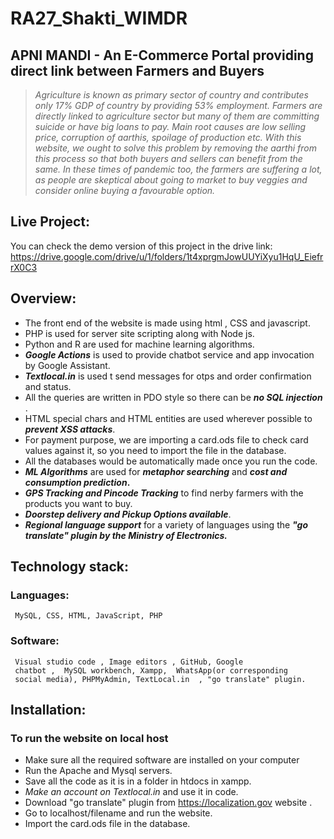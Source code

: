 # RA27_Shakti_WIMDR
## APNI MANDI - An E-Commerce Portal providing direct link between Farmers and Buyers
<p>

> <em> Agriculture is known as primary sector of country and contributes only 17% GDP of country by providing 53% employment.
Farmers are directly linked to agriculture sector but many of them are committing suicide or have big loans to pay. 
Main root causes are low selling price, corruption of aarthis, spoilage of production etc. With this website, we ought to solve this problem by removing the aarthi 
from this process so that both buyers and sellers can benefit from the same. In these times of pandemic too, the farmers are suffering a lot, as people are skeptical
about going to market to buy veggies and consider online buying a favourable option. </em>
</p>

## Live Project:
You can check the demo version of this project in the drive link: https://drive.google.com/drive/u/1/folders/1t4xprgmJowUUYiXyu1HqU_EiefrrX0C3


## Overview:
- The front end of the website is made using html , CSS and javascript.
- PHP is used for server site scripting along with Node js. 
- Python and R are used for machine learning algorithms.
- <b><em>Google Actions</em></b> is used to provide chatbot service and app invocation by Google Assistant.
- <b><em>Textlocal.in</em></b> is used t send messages for otps and order confirmation and status.
- All the queries are written in PDO style so there can be <b><em>no SQL injection</em></b> .
- HTML special chars and HTML entities are used wherever possible to <b><em>prevent XSS attacks</em></b>.
- For payment purpose, we are importing a card.ods file to check card values against it, so you need to import the file in the database.
- All the databases would be automatically made once you run the code.
- <b><em>ML Algorithms</em></b> are used for <b><em>metaphor searching</em></b> and <b><em>cost and consumption prediction</em>.</b>
- <b><em>GPS Tracking and Pincode Tracking</em></b> to find nerby farmers with the products you want to buy.
- <b><em>Doorstep delivery and Pickup Options available</em></b>.
- <b><em>Regional language support</em></b> for a variety of languages using the <b><em>"go translate" plugin by the Ministry of Electronics.</em></b>

## Technology stack:
### Languages:
     MySQL, CSS, HTML, JavaScript, PHP
### Software: 
     Visual studio code , Image editors , GitHub, Google   
     chatbot ,  MySQL workbench, Xampp,  WhatsApp(or corresponding 
     social media), PHPMyAdmin, TextLocal.in  , "go translate" plugin. 
     
## Installation:
### To run the website on local host
- Make sure all the required software are installed on your computer
- Run the Apache and Mysql servers.
- Save all the code as it is in a folder in htdocs in xampp.
- <em>Make an account on Textlocal.in</em> and use it in code.
- Download "go translate" plugin from https://localization.gov website .
- Go to localhost/filename and run the website.
- Import the card.ods file in the database.
